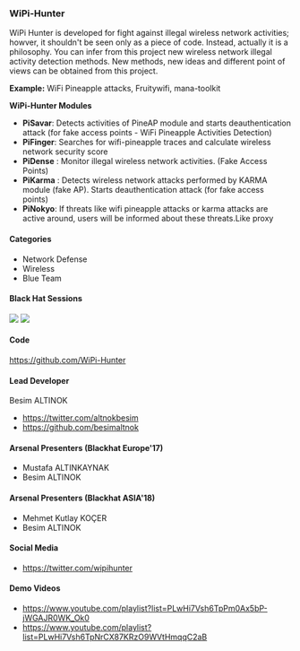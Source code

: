 ### WiPi-Hunter

WiPi Hunter is developed for fight against illegal wireless network activities; howver, it shouldn't be seen only as a piece of code. Instead, actually it is a philosophy. You can infer from this project new wireless network illegal activity detection methods. New methods, new ideas and different point of views can be obtained from this project. 

**Example:** WiFi Pineapple attacks, Fruitywifi, mana-toolkit

**WiPi-Hunter Modules**
+ **PiSavar**:  Detects activities of PineAP module and starts deauthentication attack (for fake access points - WiFi Pineapple Activities Detection) 
+ **PiFinger**: Searches for wifi-pineapple traces and calculate wireless network security score 
+ **PiDense** :  Monitor illegal wireless network activities. (Fake Access Points) 
+ **PiKarma** :  Detects wireless network attacks performed by KARMA module (fake AP). Starts deauthentication attack (for fake access points)
+ **PiNokyo**: If threats like wifi pineapple attacks or karma attacks are active around, users will be informed about these threats.Like proxy

#### Categories

+ Network Defense
+ Wireless
+ Blue Team

#### Black Hat Sessions

<a href="http://www.blackhat.com/eu-17/arsenal/schedule/#wipi-hunter---wifi-pineapple-activities-detection-9091"><img src="https://rawgit.com/toolswatch/badges/master/arsenal/2017.svg"></a>
<a href="https://www.blackhat.com/asia-18/arsenal/schedule/index.html#wipi-hunter---detects-illegal-wireless-network-activities-9854"><img src="https://rawgit.com/toolswatch/badges/master/arsenal/2018.svg"></a>

#### Code

https://github.com/WiPi-Hunter

#### Lead Developer

Besim ALTINOK

+ https://twitter.com/altnokbesim
+ https://github.com/besimaltnok

#### Arsenal Presenters (Blackhat Europe'17)

+ Mustafa ALTINKAYNAK
+ Besim ALTINOK

#### Arsenal Presenters (Blackhat ASIA'18)

+ Mehmet Kutlay KOÇER
+ Besim ALTINOK

#### Social Media

+ https://twitter.com/wipihunter

#### Demo Videos

+ https://www.youtube.com/playlist?list=PLwHi7Vsh6TpPm0Ax5bP-jWGAJR0WK_Ok0
+ https://www.youtube.com/playlist?list=PLwHi7Vsh6TpNrCX87KRzO9WVtHmqqC2aB
